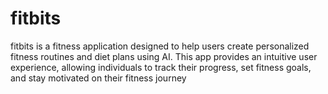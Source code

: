 # fitbits
fitbits is a fitness application designed to help users create personalized fitness routines and diet plans using AI. This app provides an intuitive user experience, allowing individuals to track their progress, set fitness goals, and stay motivated on their fitness journey
